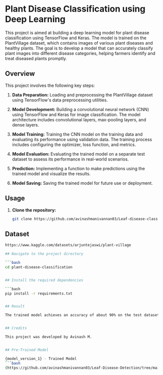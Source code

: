 # Plant Disease Classification using Deep Learning

This project is aimed at building a deep learning model for plant disease classification using TensorFlow and Keras. The model is trained on the PlantVillage dataset, which contains images of various plant diseases and healthy plants. The goal is to develop a model that can accurately classify plant images into different disease categories, helping farmers identify and treat diseased plants promptly.

## Overview

This project involves the following key steps:

1. **Data Preparation:** Loading and preprocessing the PlantVillage dataset using TensorFlow's data preprocessing utilities.
   
2. **Model Development:** Building a convolutional neural network (CNN) using TensorFlow and Keras for image classification. The model architecture includes convolutional layers, max-pooling layers, and dense layers.

3. **Model Training:** Training the CNN model on the training data and evaluating its performance using validation data. The training process includes configuring the optimizer, loss function, and metrics.

4. **Model Evaluation:** Evaluating the trained model on a separate test dataset to assess its performance in real-world scenarios.

5. **Prediction:** Implementing a function to make predictions using the trained model and visualize the results.

6. **Model Saving:** Saving the trained model for future use or deployment.

## Usage

1. **Clone the repository:**

   ```bash
   git clone https://github.com/avinashmanivannan03/Leaf-disease-classification.git


## Dataset

```bash
https://www.kaggle.com/datasets/arjuntejaswi/plant-village

## Navigate to the project directory

```bash
cd plant-disease-classification


## Install the required dependencies

```bash
pip install -r requirements.txt


## Result

The trained model achieves an accuracy of about 90% on the test dataset, demonstrating its effectiveness in classifying plant diseases (Only Potato).


## Credits

This project was developed by Avinash M.


## Pre-Trained Model

{model_version_1} - Trained Model
```bash
(https://github.com/avinashmanivannan03/Leaf-Disease-Detection/tree/main/%7Bmodel_version_1%7D)
